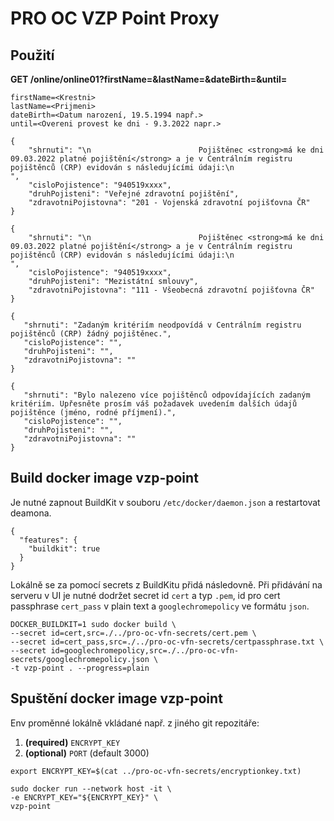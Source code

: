# PRO OC VZP Point Proxy

## Použití

**GET <serverUrl>/online/online01?firstName=&lastName=&dateBirth=&until=**

```
firstName=<Krestni>
lastName=<Prijmeni>
dateBirth=<Datum narození, 19.5.1994 např.>
until=<Overeni provest ke dni - 9.3.2022 napr.>
```

```
{
    "shrnuti": "\n                        Pojištěnec <strong>má ke dni 09.03.2022 platné pojištění</strong> a je v Centrálním registru pojištěnců (CRP) evidován s následujícími údaji:\n                    ",
    "cisloPojistence": "940519xxxx",
    "druhPojisteni": "Veřejné zdravotní pojištění",
    "zdravotniPojistovna": "201 - Vojenská zdravotní pojišťovna ČR"
}
```
   

```
{
    "shrnuti": "\n                        Pojištěnec <strong>má ke dni 09.03.2022 platné pojištění</strong> a je v Centrálním registru pojištěnců (CRP) evidován s následujícími údaji:\n                    ",
    "cisloPojistence": "940519xxxx",
    "druhPojisteni": "Mezistátní smlouvy",
    "zdravotniPojistovna": "111 - Všeobecná zdravotní pojišťovna ČR"
}
```
    
```
{
   "shrnuti": "Zadaným kritériím neodpovídá v Centrálním registru pojištěnců (CRP) žádný pojištěnec.",
   "cisloPojistence": "",
   "druhPojisteni": "",
   "zdravotniPojistovna": ""
}
```

```
{
   "shrnuti": "Bylo nalezeno více pojištěnců odpovídajících zadaným kritériím. Upřesněte prosím váš požadavek uvedením dalších údajů pojištěnce (jméno, rodné příjmení).",
   "cisloPojistence": "",
   "druhPojisteni": "",
   "zdravotniPojistovna": ""
}
```

## Build docker image vzp-point

Je nutné zapnout BuildKit v souboru ```/etc/docker/daemon.json``` a restartovat deamona.

```
{ 
  "features": { 
    "buildkit": true 
  } 
}
```

Lokálně se za pomocí secrets z BuildKitu přidá následovně. Při přidávání na serveru v UI je nutné dodržet secret id ```cert``` a typ ```.pem```, id pro cert passphrase ```cert_pass``` v plain text a ```googlechromepolicy``` ve formátu ```json```.

```
DOCKER_BUILDKIT=1 sudo docker build \
--secret id=cert,src=./../pro-oc-vfn-secrets/cert.pem \
--secret id=cert_pass,src=./../pro-oc-vfn-secrets/certpassphrase.txt \
--secret id=googlechromepolicy,src=./../pro-oc-vfn-secrets/googlechromepolicy.json \
-t vzp-point . --progress=plain
```

## Spuštění docker image vzp-point

Env proměnné lokálně vkládané např. z jiného git repozitáře:

1) **(required)** ```ENCRYPT_KEY```
2) **(optional)** ```PORT``` (default 3000)

```
export ENCRYPT_KEY=$(cat ../pro-oc-vfn-secrets/encryptionkey.txt)

sudo docker run --network host -it \
-e ENCRYPT_KEY="${ENCRYPT_KEY}" \
vzp-point
```
